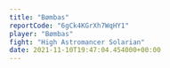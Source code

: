 ```yaml
---
title: "Bømbas"
reportCode: "6gCk4KGrXh7WqHY1"
player: "Bømbas"
fight: "High Astromancer Solarian"
date: 2021-11-10T19:47:04.454000+00:00
---
```

